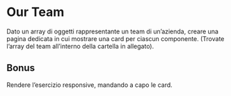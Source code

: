 # Our Team

Dato un array di oggetti rappresentante un team di un’azienda, creare una pagina dedicata  in cui mostrare una card per ciascun componente.
(Trovate l’array del team all’interno della cartella in allegato).

## Bonus
Rendere l’esercizio responsive, mandando a capo le card.